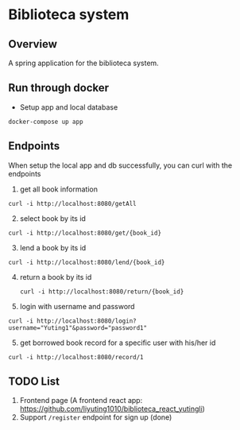# Biblioteca system

## Overview
A spring application for the biblioteca system.

## Run through docker

- Setup app and local database
```shell
docker-compose up app
```

## Endpoints

When setup the local app and db successfully, you can curl with the endpoints
1. get all book information
```shell
curl -i http://localhost:8080/getAll
```

2. select book by its id
```shell
curl -i http://localhost:8080/get/{book_id}
```

3. lend a book by its id
```shell
curl -i http://localhost:8080/lend/{book_id}
```

4. return a book by its id
   ```shell
   curl -i http://localhost:8080/return/{book_id}
   ```

4. login with username and password
```shell
curl -i http://localhost:8080/login?username="Yuting1"&password="password1"
```

5. get borrowed book record for a specific user with his/her id
```shell
curl -i http://localhost:8080/record/1
```

## TODO List
1. Frontend page (A frontend react app: https://github.com/liyuting1010/biblioteca_react_yutingli)
2. Support `/register` endpoint for sign up (done)
